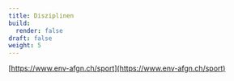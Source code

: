 ```yaml
---
title: Disziplinen
build:
  render: false
draft: false
weight: 5
---
```


[https://www.env-afgn.ch/sport](https://www.env-afgn.ch/sport)
